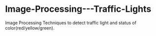 # Image-Processing---Traffic-Lights
Image Processing Techniques to detect traffic light and status of color(red/yellow/green).

